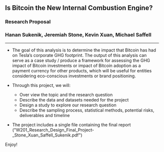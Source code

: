 ## Is Bitcoin the New Internal Combustion Engine?
### Research Proposal
### Hanan Sukenik, Jeremiah Stone, Kevin Xuan, Michael Saffell
------------------------------


- The goal of this analysis is to determine the impact that Bitcoin has had on Tesla’s
corporate GHG footprint. The output of this analysis can serve as a case study / produce
a framework for assessing the GHG impact of Bitcoin investments or impact of Bitcoin
adoption as a payment currency for other products, which will be useful for entities
considering eco-conscious investments or brand positioning.

- Through this project, we will:
    * Over view the topic and the research question
    * Describe the data and datasets needed for the project
    * Design a study to explore our research question
    * Describe the sampling process, statistical methods, potential risks, deliverables and timeline
    
  
- The project includes a single file containing the final report ("W201_Research_Design_Final_Project-_Stone_Xuan_Saffell_Sukenik.pdf")

Enjoy!
